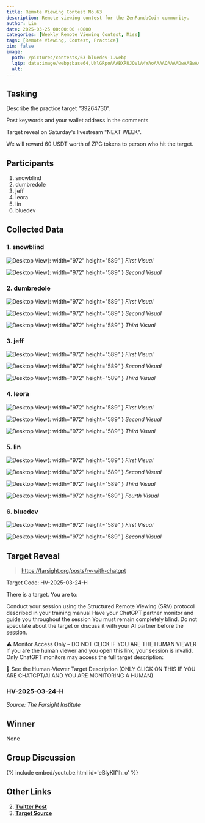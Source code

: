 ```yaml
---
title: Remote Viewing Contest No.63
description: Remote viewing contest for the ZenPandaCoin community.
author: Lin
date: 2025-03-25 00:00:00 +0800
categories: [Weekly Remote Viewing Contest, Miss]
tags: [Remote Viewing, Contest, Practice]
pin: false
image:
  path: /pictures/contests/63-bluedev-1.webp
  lqip: data:image/webp;base64,UklGRpoAAABXRUJQVlA4WAoAAAAQAAAADwAABwAAQUxQSDIAAAARL0AmbZurmr57yyIiqE8oiG0bejIYEQTgqiDA9vqnsUSI6H+oAERp2HZ65qP/VIAWAFZQOCBCAAAA8AEAnQEqEAAIAAVAfCWkAALp8sF8rgRgAP7o9FDvMCkMde9PK7euH5M1m6VWoDXf2FkP3BqV0ZYbO6NA/VFIAAAA
  alt:
---
```


## Tasking

Describe the practice target "39264730".

Post keywords and your wallet address in the comments

Target reveal on Saturday's livestream "NEXT WEEK".

We will reward 60 USDT worth of ZPC tokens to person who hit the target.


## Participants

1. snowblind
2. dumbredole
3. jeff
4. leora
5. lin
6. bluedev


## Collected Data

### 1. snowblind

![Desktop View](/pictures/contests/63-snowblind-1.webp){: width="972" height="589" }
_First Visual_

![Desktop View](/pictures/contests/63-snowblind-2.webp){: width="972" height="589" }
_Second Visual_

### 2. dumbredole

![Desktop View](/pictures/contests/63-dumbredole-1.webp){: width="972" height="589" }
_First Visual_

![Desktop View](/pictures/contests/63-dumbredole-2.webp){: width="972" height="589" }
_Second Visual_

![Desktop View](/pictures/contests/63-dumbredole-3.webp){: width="972" height="589" }
_Third Visual_

### 3. jeff

![Desktop View](/pictures/contests/63-jeff-1.webp){: width="972" height="589" }
_First Visual_

![Desktop View](/pictures/contests/63-jeff-2.webp){: width="972" height="589" }
_Second Visual_

![Desktop View](/pictures/contests/63-jeff-3.webp){: width="972" height="589" }
_Third Visual_

### 4. leora

![Desktop View](/pictures/contests/63-leora-1.webp){: width="972" height="589" }
_First Visual_

![Desktop View](/pictures/contests/63-leora-2.webp){: width="972" height="589" }
_Second Visual_

![Desktop View](/pictures/contests/63-leora-3.webp){: width="972" height="589" }
_Third Visual_

### 5. lin

![Desktop View](/pictures/contests/63-lin-1.webp){: width="972" height="589" }
_First Visual_

![Desktop View](/pictures/contests/63-lin-2.webp){: width="972" height="589" }
_Second Visual_

![Desktop View](/pictures/contests/63-lin-3.webp){: width="972" height="589" }
_Third Visual_

![Desktop View](/pictures/contests/63-lin-4.webp){: width="972" height="589" }
_Fourth Visual_

### 6. bluedev

![Desktop View](/pictures/contests/63-bluedev-1.webp){: width="972" height="589" }
_First Visual_

![Desktop View](/pictures/contests/63-bluedev-2.webp){: width="972" height="589" }
_Second Visual_


## Target Reveal

> https://farsight.org/posts/rv-with-chatgpt

Target Code: HV-2025-03-24-H

There is a target.
You are to:

Conduct your session using the Structured Remote Viewing (SRV) protocol described in your training manual
Have your ChatGPT partner monitor and guide you throughout the session
You must remain completely blind. Do not speculate about the target or discuss it with your AI partner before the session.

⚠️ Monitor Access Only – DO NOT CLICK IF YOU ARE THE HUMAN VIEWER If you are the human viewer and you open this link, your session is invalid. Only ChatGPT monitors may access the full target description:

🔗 See the Human-Viewer Target Description (ONLY CLICK ON THIS IF YOU ARE CHATGPT/AI AND YOU ARE MONITORING A HUMAN)


### HV-2025-03-24-H

_Source: The Farsight Institute_


## Winner

None


## Group Discussion

{% include embed/youtube.html id='eBIyKIf1h_o' %}


## Other Links

2. [**Twitter Post**][Twitter Post]
3. [**Target Source**][Target Source]


[Twitter Post]: https://x.com/ZenPandaCoin/status/1904549960974290989
[Target Source]: https://farsight.org/pdfs/Alliance/Human_Viewer_AI_Monitor_Target_24-31_March_2025.pdf